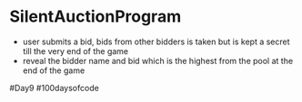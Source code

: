 # SilentAuctionProgram
- user submits a bid, bids from other bidders is taken but is kept a secret till the very end of the game 
- reveal the bidder name and bid which is the highest from the pool at the end of the game 

#Day9 #100daysofcode
